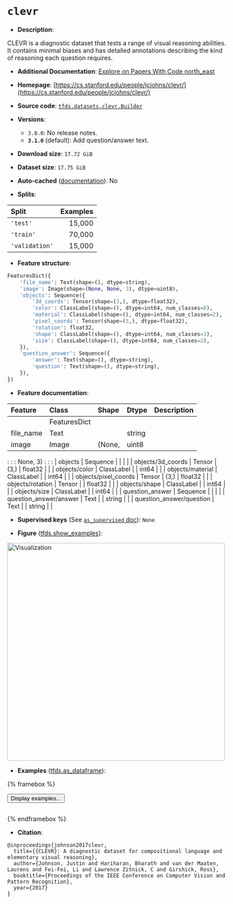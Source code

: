 <div itemscope itemtype="http://schema.org/Dataset">
  <div itemscope itemprop="includedInDataCatalog" itemtype="http://schema.org/DataCatalog">
    <meta itemprop="name" content="TensorFlow Datasets" />
  </div>
  <meta itemprop="name" content="clevr" />
  <meta itemprop="description" content="CLEVR is a diagnostic dataset that tests a range of visual reasoning abilities.&#10;It contains minimal biases and has detailed annotations describing the kind of&#10;reasoning each question requires.&#10;&#10;To use this dataset:&#10;&#10;```python&#10;import tensorflow_datasets as tfds&#10;&#10;ds = tfds.load(&#x27;clevr&#x27;, split=&#x27;train&#x27;)&#10;for ex in ds.take(4):&#10;  print(ex)&#10;```&#10;&#10;See [the guide](https://www.tensorflow.org/datasets/overview) for more&#10;informations on [tensorflow_datasets](https://www.tensorflow.org/datasets).&#10;&#10;&lt;img src=&quot;https://storage.googleapis.com/tfds-data/visualization/fig/clevr-3.1.0.png&quot; alt=&quot;Visualization&quot; width=&quot;500px&quot;&gt;&#10;&#10;" />
  <meta itemprop="url" content="https://www.tensorflow.org/datasets/catalog/clevr" />
  <meta itemprop="sameAs" content="https://cs.stanford.edu/people/jcjohns/clevr/" />
  <meta itemprop="citation" content="@inproceedings{johnson2017clevr,&#10;  title={{CLEVR}: A diagnostic dataset for compositional language and elementary visual reasoning},&#10;  author={Johnson, Justin and Hariharan, Bharath and van der Maaten, Laurens and Fei-Fei, Li and Lawrence Zitnick, C and Girshick, Ross},&#10;  booktitle={Proceedings of the IEEE Conference on Computer Vision and Pattern Recognition},&#10;  year={2017}&#10;}" />
</div>

# `clevr`


*   **Description**:

CLEVR is a diagnostic dataset that tests a range of visual reasoning abilities.
It contains minimal biases and has detailed annotations describing the kind of
reasoning each question requires.

*   **Additional Documentation**:
    <a class="button button-with-icon" href="https://paperswithcode.com/dataset/clevr">
    Explore on Papers With Code
    <span class="material-icons icon-after" aria-hidden="true"> north_east
    </span> </a>

*   **Homepage**:
    [https://cs.stanford.edu/people/jcjohns/clevr/](https://cs.stanford.edu/people/jcjohns/clevr/)

*   **Source code**:
    [`tfds.datasets.clevr.Builder`](https://github.com/tensorflow/datasets/tree/master/tensorflow_datasets/datasets/clevr/clevr_dataset_builder.py)

*   **Versions**:

    *   `3.0.0`: No release notes.
    *   **`3.1.0`** (default): Add question/answer text.

*   **Download size**: `17.72 GiB`

*   **Dataset size**: `17.75 GiB`

*   **Auto-cached**
    ([documentation](https://www.tensorflow.org/datasets/performances#auto-caching)):
    No

*   **Splits**:

Split          | Examples
:------------- | -------:
`'test'`       | 15,000
`'train'`      | 70,000
`'validation'` | 15,000

*   **Feature structure**:

```python
FeaturesDict({
    'file_name': Text(shape=(), dtype=string),
    'image': Image(shape=(None, None, 3), dtype=uint8),
    'objects': Sequence({
        '3d_coords': Tensor(shape=(3,), dtype=float32),
        'color': ClassLabel(shape=(), dtype=int64, num_classes=8),
        'material': ClassLabel(shape=(), dtype=int64, num_classes=2),
        'pixel_coords': Tensor(shape=(3,), dtype=float32),
        'rotation': float32,
        'shape': ClassLabel(shape=(), dtype=int64, num_classes=3),
        'size': ClassLabel(shape=(), dtype=int64, num_classes=2),
    }),
    'question_answer': Sequence({
        'answer': Text(shape=(), dtype=string),
        'question': Text(shape=(), dtype=string),
    }),
})
```

*   **Feature documentation**:

| Feature                  | Class        | Shape    | Dtype   | Description |
| :----------------------- | :----------- | :------- | :------ | :---------- |
|                          | FeaturesDict |          |         |             |
| file_name                | Text         |          | string  |             |
| image                    | Image        | (None,   | uint8   |             |
:                          :              : None, 3) :         :             :
| objects                  | Sequence     |          |         |             |
| objects/3d_coords        | Tensor       | (3,)     | float32 |             |
| objects/color            | ClassLabel   |          | int64   |             |
| objects/material         | ClassLabel   |          | int64   |             |
| objects/pixel_coords     | Tensor       | (3,)     | float32 |             |
| objects/rotation         | Tensor       |          | float32 |             |
| objects/shape            | ClassLabel   |          | int64   |             |
| objects/size             | ClassLabel   |          | int64   |             |
| question_answer          | Sequence     |          |         |             |
| question_answer/answer   | Text         |          | string  |             |
| question_answer/question | Text         |          | string  |             |

*   **Supervised keys** (See
    [`as_supervised` doc](https://www.tensorflow.org/datasets/api_docs/python/tfds/load#args)):
    `None`

*   **Figure**
    ([tfds.show_examples](https://www.tensorflow.org/datasets/api_docs/python/tfds/visualization/show_examples)):

<img src="https://storage.googleapis.com/tfds-data/visualization/fig/clevr-3.1.0.png" alt="Visualization" width="500px">

*   **Examples**
    ([tfds.as_dataframe](https://www.tensorflow.org/datasets/api_docs/python/tfds/as_dataframe)):

<!-- mdformat off(HTML should not be auto-formatted) -->

{% framebox %}

<button id="displaydataframe">Display examples...</button>
<div id="dataframecontent" style="overflow-x:auto"></div>
<script>
const url = "https://storage.googleapis.com/tfds-data/visualization/dataframe/clevr-3.1.0.html";
const dataButton = document.getElementById('displaydataframe');
dataButton.addEventListener('click', async () => {
  // Disable the button after clicking (dataframe loaded only once).
  dataButton.disabled = true;

  const contentPane = document.getElementById('dataframecontent');
  try {
    const response = await fetch(url);
    // Error response codes don't throw an error, so force an error to show
    // the error message.
    if (!response.ok) throw Error(response.statusText);

    const data = await response.text();
    contentPane.innerHTML = data;
  } catch (e) {
    contentPane.innerHTML =
        'Error loading examples. If the error persist, please open '
        + 'a new issue.';
  }
});
</script>

{% endframebox %}

<!-- mdformat on -->

*   **Citation**:

```
@inproceedings{johnson2017clevr,
  title={{CLEVR}: A diagnostic dataset for compositional language and elementary visual reasoning},
  author={Johnson, Justin and Hariharan, Bharath and van der Maaten, Laurens and Fei-Fei, Li and Lawrence Zitnick, C and Girshick, Ross},
  booktitle={Proceedings of the IEEE Conference on Computer Vision and Pattern Recognition},
  year={2017}
}
```

